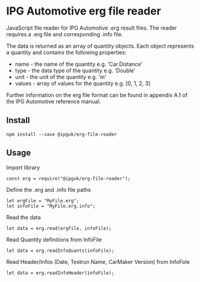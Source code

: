 # IPG Automotive erg file reader

JavaScript file reader for IPG Automotive .erg result files. The reader requires a .erg file and corresponding .info file.

The data is returned as an array of quantity objects. Each object represents a quantity and contains the following properties:

- name - the name of the quantity e.g. 'Car.Distance'
- type - the data type of the quantity e.g. 'Double'
- unit - the unit of the quantity e.g. 'm'
- values - array of values for the quantity e.g. [0, 1, 2, 3]

Further information on the erg file format can be found in appendix A.1 of the IPG Automotive reference manual.

## Install

```
npm install --save @ipguk/erg-file-reader
```

## Usage

Import library

```
const erg = require("@ipguk/erg-file-reader");
```

Define the .erg and .info file paths

```
let ergFile = "MyFile.erg";
let infoFile = "MyFile.erg.info";
```

Read the data

```
let data = erg.read(ergFile, infoFile);
```
Read Quantity definitions from InfoFile

```
let data = erg.readInfoQuants(infoFile);
```
Read Header/Infos (Date, Testrun Name, CarMaker Version) from InfoFole

```
let data = erg.readInfoHeader(infoFile);
```